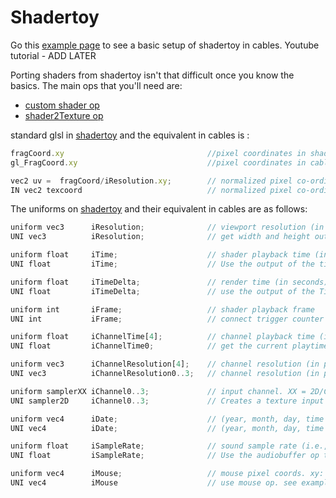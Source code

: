 # Shadertoy

Go this [example page](https://dev.cables.gl/edit/5f4cbae9f131bc0ec30591da) to see a basic setup of shadertoy in cables.
Youtube tutorial - ADD LATER

Porting shaders from shadertoy isn't that difficult once you know the basics.
The main ops that you'll need are:
- [custom shader op](https://cables.gl/op/Ops.Gl.Shader.CustomShader_v2)
- [shader2Texture op](https://cables.gl/op/Ops.Gl.Shader.Shader2Texture)

standard glsl in [shadertoy](https://www.shadertoy.com/) and the equivalent in cables is :
```javascript
fragCoord.xy                                //pixel coordinates in shadertoy
gl_FragCoord.xy                             //pixel coordinates in cables

vec2 uv =  fragCoord/iResolution.xy;        // normalized pixel co-ordinates from 0-1 on shadertoy
IN vec2 texcoord                            // normalized pixel co-ordinates from 0-1 in cables,already created
```
The uniforms on [shadertoy](https://www.shadertoy.com/) and their equivalent in cables are as follows:

```javascript
uniform vec3      iResolution;              // viewport resolution (in pixels)
UNI vec3          iResolution;              // get width and height output from mainloop,canvasinfo for aspect ratio/z

uniform float     iTime;                    // shader playback time (in seconds)
UNI float         iTime;                    // Use the output of the timer op

uniform float     iTimeDelta;               // render time (in seconds)
UNI float         iTimeDelta;               // use the output of the TimeDelta op

uniform int       iFrame;                   // shader playback frame
UNI int           iFrame;                   // connect trigger counter to mainloop output

uniform float     iChannelTime[4];          // channel playback time (in seconds)
UNI float         iChannelTime0;            // get the current playtime from the relevant media op

uniform vec3      iChannelResolution[4];    // channel resolution (in pixels)
UNI vec3          iChannelResolution0..3;   // channel resolution (in pixels)

uniform samplerXX iChannel0..3;             // input channel. XX = 2D/Cube
UNI sampler2D     iChannel0..3;             // Creates a texture input which can be used

uniform vec4      iDate;                    // (year, month, day, time in seconds)
UNI vec4          iDate;                    // (year, month, day, time in seconds)

uniform float     iSampleRate;              // sound sample rate (i.e., 44100)
UNI float         iSampleRate;              // Use the audiobuffer op to access this

uniform vec4      iMouse;                   // mouse pixel coords. xy: current (if MLB down), zw: click
UNI vec4          iMouse                    // use mouse op. see example patch for in depth explanation.
```



